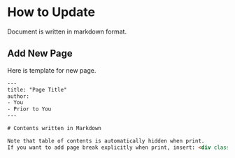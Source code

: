# How to Update

Document is written in markdown format.

## Add New Page
Here is template for new page.

```html
---
title: "Page Title"
author:
- You
- Prior to You
---

# Contents written in Markdown

Note that table of contents is automatically hidden when print.
If you want to add page break explicitly when print, insert: <div class="page-break"></div>
```
